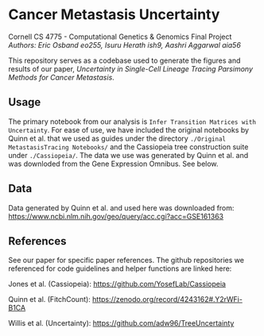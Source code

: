 # Cancer Metastasis Uncertainty
Cornell CS 4775 - Computational Genetics &amp; Genomics Final Project
*Authors: Eric Osband eo255, Isuru Herath ish9, Aashri Aggarwal aia56*

This repository serves as a codebase used to generate the figures and results of our paper, *Uncertainty in Single-Cell Lineage Tracing Parsimony Methods for Cancer Metastasis*.

## Usage
The primary notebook from our analysis is `Infer Transition Matrices with Uncertainty`. For ease of use, we have included the original notebooks by Quinn et al. that we used as guides under the directory `./Original MetastasisTracing Notebooks/` and the Cassiopeia tree construction suite under `./Cassiopeia/`. The data we use was generated by Quinn et al. and was downloded from the Gene Expression Omnibus. See below.

## Data
Data generated by Quinn et al. and used here was downloaded from: https://www.ncbi.nlm.nih.gov/geo/query/acc.cgi?acc=GSE161363

## References
See our paper for specific paper references. The github repositories we referenced for code guidelines and helper functions are linked here:

Jones et al. (Cassiopeia): https://github.com/YosefLab/Cassiopeia

Quinn et al. (FitchCount): https://zenodo.org/record/4243162#.Y2rWFi-B1CA

Willis et al. (Uncertainty): https://github.com/adw96/TreeUncertainty

